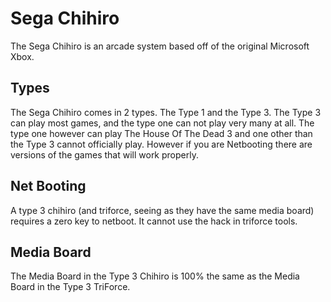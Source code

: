 # Sega Chihiro

The Sega Chihiro is an arcade system based off of the original Microsoft Xbox.

## Types

The Sega Chihiro comes in 2 types. The Type 1 and the Type 3. The Type 3 can play most games, and the type one can not play very many at all. The type one however can play The House Of The Dead 3 and one other than the Type 3 cannot officially play. However if you are Netbooting there are versions of the games that will work properly.

## Net Booting

A type 3 chihiro (and triforce, seeing as they have the same media board) requires a zero key to netboot. It cannot use the hack in triforce tools.

## Media Board

The Media Board in the Type 3 Chihiro is 100% the same as the Media Board in the Type 3 TriForce.
